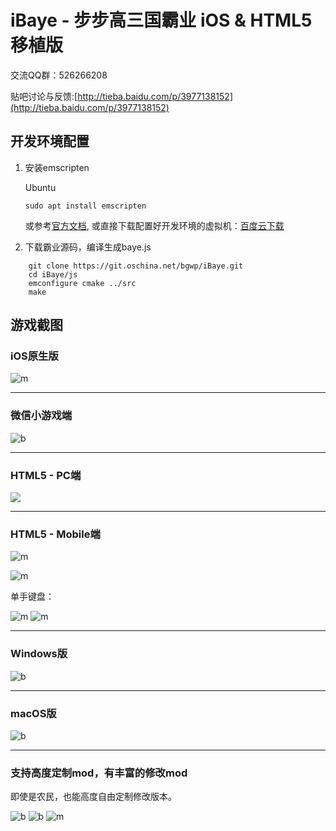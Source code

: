 <style>
img[alt=m] {
    max-width: 350px;
}
img[alt=b] {
    max-width: 500px;
}

</style>
# iBaye - 步步高三国霸业 iOS & HTML5 移植版

交流QQ群：526266208

贴吧讨论与反馈:[http://tieba.baidu.com/p/3977138152](http://tieba.baidu.com/p/3977138152)

## 开发环境配置

1. 安装emscripten

    Ubuntu

	```
    sudo apt install emscripten
	```

	或参考[官方文档](http://kripken.github.io/emscripten-site/docs/getting_started/downloads.html#platform-notes-installation-instructions-portable-sdk),
	或直接下载配置好开发环境的虚拟机：[百度云下载](https://pan.baidu.com/s/1eRFehjW)


2. 下载霸业源码，编译生成baye.js

```
    git clone https://git.oschina.net/bgwp/iBaye.git
    cd iBaye/js
    emconfigure cmake ../src
    make
```

## 游戏截图

### iOS原生版
![m](images/ios.jpg)

---
### 微信小游戏端
![b](images/wx.png)

---

### HTML5 - PC端
![](images/pc-h5.png)

---

### HTML5 - Mobile端
![m](images/ios-h5.png)

![m](images/ios-h5-k.png)

单手键盘：

![m](images/ios-h5-k2.png)
![m](images/ios-h5-k3.png)

---

### Windows版
![b](images/windows.png)

---

### macOS版
![b](images/macos.png)

---

### 支持高度定制mod，有丰富的修改mod

即使是农民，也能高度自由定制修改版本。

![b](images/mod1.png)
![b](images/mod2.png)
![m](images/mod.png)
